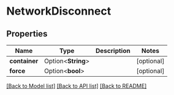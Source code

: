 # NetworkDisconnect

## Properties

Name | Type | Description | Notes
------------ | ------------- | ------------- | -------------
**container** | Option<**String**> |  | [optional]
**force** | Option<**bool**> |  | [optional]

[[Back to Model list]](../README.md#documentation-for-models) [[Back to API list]](../README.md#documentation-for-api-endpoints) [[Back to README]](../README.md)


